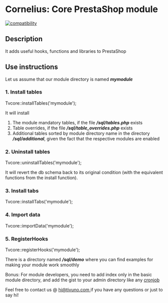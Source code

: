 # Cornelius: Core PrestaShop module

[![compatibility](https://img.shields.io/badge/Compatibility-8.x-brightgreen?style=for-the-badge&logo=prestashop)](https://github.com/tapandagr/tp_cookies_free)

## Description

It adds useful hooks, functions and libraries to PrestaShop

## Use instructions

Let us assume that our module directory is named _**mymodule**_

### 1. Install tables

Tvcore::installTables('mymodule');

It will install

1. The module mandatory tables, if the file **_/sql/tables.php_** exists
2. Table overrides, if the file **_/sql/table_overrides.php_** exists
3. Additional tables sorted by module directory name in the directory **_/sql/additional_**, given the fact that the
   respective modules are enabled

### 2. Uninstall tables

Tvcore::uninstallTables('mymodule');

It will revert the db schema back to its original condition (with the equivalent functions from the install function).

### 3. Install tabs

Tvcore::installTabs('mymodule');

### 4. Import data

Tvcore::importData('mymodule');

### 5. RegisterHooks

Tvcore::registerHooks('mymodule');

There is a directory named **_/sql/demo_** where you can find examples for making your module work smoothly

Bonus: For module developers, you need to add index only in the basic module directory, and add the gist to your admin
directory like any [cronjob](https://gist.github.com/tivuno/ba81febd7ca94b3bce1033b80c86c712)

Feel free to contact us @ [hi@tivuno.com ](mailto:hi@tivuno.com) if you have any questions or just to say hi!
